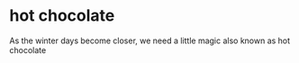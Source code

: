 # hot chocolate
As the winter days become closer, we need a little magic also known as hot chocolate